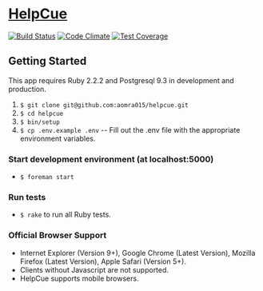 # [HelpCue](http://www.helpcue.com)

[![Build Status](https://semaphoreci.com/api/v1/projects/4e05b0dd-c58e-4fde-ada7-be14092048f7/215316/shields_badge.svg)](https://semaphoreci.com/this_ahmed/helpcue) [![Code Climate](https://codeclimate.com/github/aomra015/helpcue/badges/gpa.svg)](https://codeclimate.com/github/aomra015/helpcue) [![Test Coverage](https://codeclimate.com/github/aomra015/helpcue/badges/coverage.svg)](https://codeclimate.com/github/aomra015/helpcue)

## Getting Started

This app requires Ruby 2.2.2 and Postgresql 9.3 in development and production.

1. `$ git clone git@github.com:aomra015/helpcue.git`
1. `$ cd helpcue`
1. `$ bin/setup`
1. `$ cp .env.example .env` -- Fill out the .env file with the appropriate environment variables.

### Start development environment (at localhost:5000)
- `$ foreman start`

### Run tests
- `$ rake` to run all Ruby tests.

### Official Browser Support
- Internet Explorer (Version 9+), Google Chrome (Latest Version), Mozilla Firefox (Latest Version), Apple Safari (Version 5+).
- Clients without Javascript are not supported.
- HelpCue supports mobile browsers.
